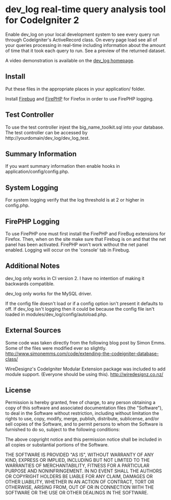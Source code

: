 dev_log real-time query analysis tool for CodeIgniter 2
=============================

Enable dev_log on your local development system to see every query run
through CodeIgniter's ActiveRecord class.  On every page load see all
of your queries processing in real-time including information about the
amount of time that it took each query to run. See a preview of the
returned dataset.

A video demonstration is available on the [dev_log homepage](http://heybigname.com/2011/07/16/introducing-dev_log-for-codeigniter-logging/).


Install
---------
Put these files in the appropriate places in your application/ folder.

Install [Firebug](https://addons.mozilla.org/en-US/firefox/addon/firebug/) and [FirePHP](https://addons.mozilla.org/en-US/firefox/addon/firephp/) for Firefox in order to use FirePHP logging.


Test Controller
---------
To use the test controller injest the big_name_toolkit.sql into your database.
The test controller can be accessed by http://yourdomain/dev_log/dev_log_test.


Summary Information
---------
If you want summary information then enable hooks in application/config/config.php.


System Logging
---------
For system logging verify that the log threshold is at 2 or higher in config.php.


FirePHP Logging
---------
To use FirePHP one must first install the FirePHP and FireBug extensions for Firefox.  Then, when on the site make sure that Firebug is on and that the net panel has been activated.  FirePHP won't work without the net panel enabled.  Logging will occur on the 'console' tab in Firebug.


Additional Notes
---------
dev_log only works in CI version 2.  I have no intention of making it backwards compatible.

dev_log only works for the MySQL driver.

If the config file doesn't load or if a config option isn't present it defaults to off.  If dev_log isn't logging then it could be because the config file isn't loaded in modules/dev_log/config/autoload.php.

External Sources
---------
Some code was taken directly from the following blog post by Simon Emms.
Some of the files were modified ever so slightly.
http://www.simonemms.com/code/extending-the-codeigniter-database-class/

WireDesignz's CodeIgniter Modular Extension package was included to add module support. (Everyone should be using this).
http://wiredesignz.co.nz/

License
---------
Permission is hereby granted, free of charge, to any person obtaining a copy of this software and associated documentation files (the "Software"), to deal in the Software without restriction, including without limitation the rights to use, copy, modify, merge, publish, distribute, sublicense, and/or sell copies of the Software, and to permit persons to whom the Software is furnished to do so, subject to the following conditions:

The above copyright notice and this permission notice shall be included in all copies or substantial portions of the Software.

THE SOFTWARE IS PROVIDED "AS IS", WITHOUT WARRANTY OF ANY KIND, EXPRESS OR IMPLIED, INCLUDING BUT NOT LIMITED TO THE WARRANTIES OF MERCHANTABILITY, FITNESS FOR A PARTICULAR PURPOSE AND NONINFRINGEMENT. IN NO EVENT SHALL THE AUTHORS OR COPYRIGHT HOLDERS BE LIABLE FOR ANY CLAIM, DAMAGES OR OTHER LIABILITY, WHETHER IN AN ACTION OF CONTRACT, TORT OR OTHERWISE, ARISING FROM, OUT OF OR IN CONNECTION WITH THE SOFTWARE OR THE USE OR OTHER DEALINGS IN THE SOFTWARE.